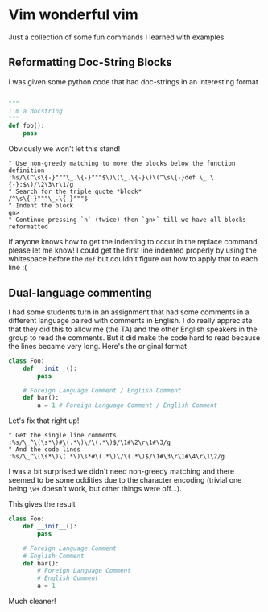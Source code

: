 # Vim wonderful vim

Just a collection of some fun commands I learned with examples

## Reformatting Doc-String Blocks
I was given some python code that had doc-strings in an interesting format

```python

"""
I'm a docstring
"""
def foo():
    pass
```

Obviously we won't let this stand!

```vim
" Use non-greedy matching to move the blocks below the function definition
:%s/\(^\s\{-}"""\_.\{-}"""$\)\(\_.\{-}\)\(^\s\{-}def \_.\{-}:$\)/\2\3\r\1/g
" Search for the triple quote *block*
/^\s\{-}"""\_.\{-}"""$
" Indent the block
gn>
" Continue pressing `n` (twice) then `gn>` till we have all blocks reformatted
```
If anyone knows how to get the indenting to occur in the replace command, please
let me know! I could get the first line indented properly by using the
whitespace before the `def` but couldn't figure out how to apply that to each
line :(

## Dual-language commenting
I had some students turn in an assignment that had some comments in a different
language paired with comments in English.
I do really appreciate that they did this to allow me (the TA) and the other
English speakers in the group to read the comments.
But it did make the code hard to read because the lines became very long.
Here's the original format

```python
class Foo:
    def __init__():
        pass

    # Foreign Language Comment / English Comment
    def bar():
        a = 1 # Foreign Language Comment / English Comment
```
Let's fix that right up!
```vim
" Get the single line comments
:%s/\_^\(\s*\)#\(.*\)\/\(.*\)$/\1#\2\r\1#\3/g
" And the code lines
:%s/\_^\(\s*\)\(.*\)\s*#\(.*\)\/\(.*\)$/\1#\3\r\1#\4\r\1\2/g
```
I was a bit surprised we didn't need non-greedy matching and there seemed to be
some oddities due to the character encoding (trivial one being `\w+` doesn't
work, but other things were off...).

This gives the result

```python
class Foo:
    def __init__():
        pass

    # Foreign Language Comment 
    # English Comment
    def bar():
        # Foreign Language Comment 
        # English Comment
        a = 1 
```
Much cleaner!
